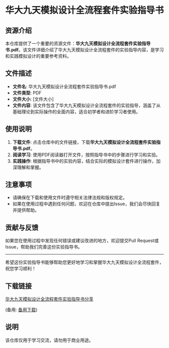 # 华大九天模拟设计全流程套件实验指导书

## 资源介绍

本仓库提供了一个重要的资源文件：**华大九天模拟设计全流程套件实验指导书.pdf**。该文件详细介绍了华大九天模拟设计全流程套件的实验指导内容，是学习和实践模拟设计的重要参考资料。

## 文件描述

- **文件名**: 华大九天模拟设计全流程套件实验指导书.pdf
- **文件类型**: PDF
- **文件大小**: [文件大小]
- **文件内容**: 该文件包含了华大九天模拟设计全流程套件的实验指导，涵盖了从基础理论到实际操作的全面内容，适合初学者和进阶学习者使用。

## 使用说明

1. **下载文件**: 点击仓库中的文件链接，下载**华大九天模拟设计全流程套件实验指导书.pdf**。
2. **阅读学习**: 使用PDF阅读器打开文件，按照指导书中的步骤进行学习和实验。
3. **实践操作**: 根据指导书中的实验内容，结合实际的模拟设计套件进行操作，加深理解和掌握。

## 注意事项

- 请确保在下载和使用文件时遵守相关法律法规和版权规定。
- 如果在使用过程中遇到任何问题，欢迎在仓库中提出Issue，我们会尽快回复并提供帮助。

## 贡献与反馈

如果您在使用过程中发现任何错误或建议改进的地方，欢迎提交Pull Request或Issue，帮助我们完善这份实验指导书。

---

希望这份实验指导书能够帮助您更好地学习和掌握华大九天模拟设计全流程套件，祝您学习顺利！

## 下载链接
[华大九天模拟设计全流程套件实验指导书分享](https://pan.quark.cn/s/e80624503780) 

(备用: [备用下载](https://pan.baidu.com/s/118cHKX-H5MZy7JE5IQSp5w?pwd=1234))

## 说明

该仓库仅用于学习交流，请勿用于商业用途。
